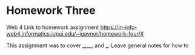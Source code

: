 # Homework Three

Web 4 Link to homework assignment
https://in-info-web4.informatics.iupui.edu/~jgaynor/homework-four/#

This assignment was to cover **\_,\_\_**, and **\_**.
Leave general notes for how to
